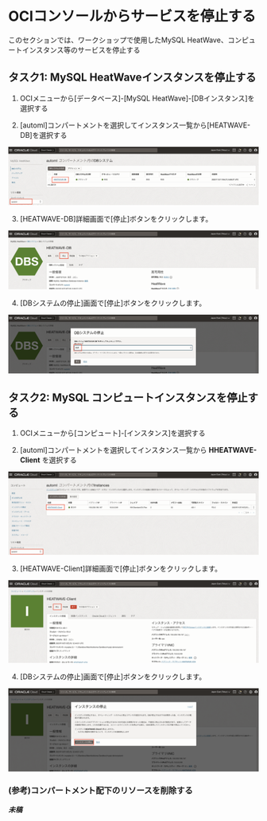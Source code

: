 # OCIコンソールからサービスを停止する

このセクションでは、ワークショップで使用したMySQL HeatWave、コンピュートインスタンス等のサービスを停止する

## タスク1: MySQL HeatWaveインスタンスを停止する
1. OCIメニューから[データベース]-[MySQL HeatWave]-[DBインスタンス]を選択する

2. [automl]コンパートメントを選択してインスタンス一覧から[HEATWAVE-DB]を選択する

![navigation-mysql-with-instance](./image/navigation-mysql-with-instance.png)

3. [HEATWAVE-DB]詳細画面で[停止]ボタンをクリックします。

![mysql-instance-active](./image/mysql-instance-active.png)

4. [DBシステムの停止]画面で[停止]ボタンをクリックします。

![mysql-system-stop](./image/mysql-system-stop.png)

## タスク2: MySQL コンピュートインスタンスを停止する
1. OCIメニューから[コンピュート]-[インスタンス]を選択する

2. [automl]コンパートメントを選択してインスタンス一覧から **HHEATWAVE-Client** を選択する

![navigation-compute-instance](./image/navigation-compute-instance.png)

3. [HEATWAVE-Client]詳細画面で[停止]ボタンをクリックします。

![compute-instance-stop](./image/compute-instance-stop.png)

4. [DBシステムの停止]画面で[停止]ボタンをクリックします。

![compute-instance-stop-dialog](./image/compute-instance-stop-dialog.png)

### (参考)コンパートメント配下のリソースを削除する
***未稿***
